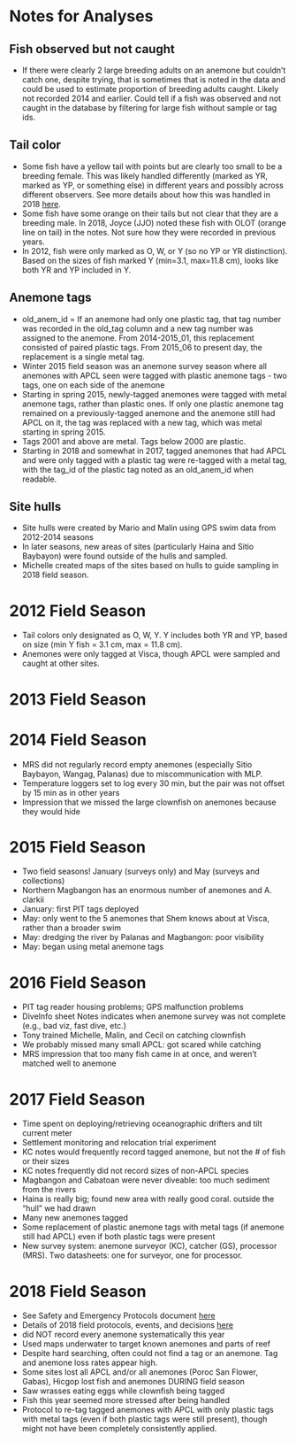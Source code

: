 # Notes for Analyses

## Fish observed but not caught
* If there were clearly 2 large breeding adults on an anemone but couldn’t catch one, despite trying, that is sometimes that is noted in the data and could be used to estimate proportion of breeding adults caught. Likely not recorded 2014 and earlier. Could tell if a fish was observed and not caught in the database by filtering for large fish without sample or tag ids.
## Tail color
* Some fish have a yellow tail with points but are clearly too small to be a breeding female. This was likely handled differently (marked as YR, marked as YP, or something else) in different years and possibly across different observers. See more details about how this was handled in 2018 [here](https://docs.google.com/document/d/1RWzReRgfI9JXVbHDzfd09vE_4pidfr-m5ykRP_T-Q7M).
* Some fish have some orange on their tails but not clear that they are a breeding male. In 2018, Joyce (JJO) noted these fish with OLOT (orange line on tail) in the notes. Not sure how they were recorded in previous years.
* In 2012, fish were only marked as O, W, or Y (so no YP or YR distinction). Based on the sizes of fish marked Y (min=3.1, max=11.8 cm), looks like both YR and YP included in Y.

## Anemone tags
* old_anem_id = If an anemone had only one plastic tag, that tag number was recorded in the old_tag column and a new tag number was assigned to the anemone.  From 2014-2015_01, this replacement consisted of paired plastic tags.  From 2015_06 to present day, the replacement is a single metal tag.
* Winter 2015 field season was an anemone survey season where all anemones with APCL seen were tagged with plastic anemone tags - two tags, one on each side of the anemone
* Starting in spring 2015, newly-tagged anemones were tagged with metal anemone tags, rather than plastic ones. If only one plastic anemone tag remained on a previously-tagged anemone and the anemone still had APCL on it, the tag was replaced with a new tag, which was metal starting in spring 2015.
* Tags 2001 and above are metal. Tags below 2000 are plastic.
* Starting in 2018 and somewhat in 2017, tagged anemones that had APCL and were only tagged with a plastic tag were re-tagged with a metal tag, with the tag_id of the plastic tag noted as an old_anem_id when readable.

## Site hulls
* Site hulls were created by Mario and Malin using GPS swim data from 2012-2014 seasons
* In later seasons, new areas of sites (particularly Haina and Sitio Baybayon) were found outside of the hulls and sampled.
* Michelle created maps of the sites based on hulls to guide sampling in 2018 field season.

# 2012 Field Season
* Tail colors only designated as O, W, Y. Y includes both YR and YP, based on size (min Y fish = 3.1 cm, max = 11.8 cm).
* Anemones were only tagged at Visca, though APCL were sampled and caught at other sites.

# 2013 Field Season

# 2014 Field Season
* MRS did not regularly record empty anemones (especially Sitio Baybayon, Wangag, Palanas) due to miscommunication with MLP.
* Temperature loggers set to log every 30 min, but the pair was not offset by 15 min as in other years
* Impression that we missed the large clownfish on anemones because they would hide

# 2015 Field Season
* Two field seasons! January (surveys only) and May (surveys and collections)
* Northern Magbangon has an enormous number of anemones and A. clarkii
* January: first PIT tags deployed
* May: only went to the 5 anemones that Shem knows about at Visca, rather than a broader swim
* May: dredging the river by Palanas and Magbangon: poor visibility
* May: began using metal anemone tags

# 2016 Field Season
* PIT tag reader housing problems; GPS malfunction problems
* DiveInfo sheet Notes indicates when anemone survey was not complete (e.g., bad viz, fast dive, etc.)
* Tony trained Michelle, Malin, and Cecil on catching clownfish
* We probably missed many small APCL: got scared while catching
* MRS impression that too many fish came in at once, and weren’t matched well to anemone

# 2017 Field Season
* Time spent on deploying/retrieving oceanographic drifters and tilt current meter
* Settlement monitoring and relocation trial experiment
* KC notes would frequently record tagged anemone, but not the # of fish or their sizes
* KC notes frequently did not record sizes of non-APCL species
* Magbangon and Cabatoan were never diveable: too much sediment from the rivers
* Haina is really big; found new area with really good coral. outside the “hull” we had drawn
* Many new anemones tagged 
* Some replacement of plastic anemone tags with metal tags (if anemone still had APCL) even if both plastic tags were present
* New survey system: anemone surveyor (KC), catcher (GS), processor (MRS). Two datasheets: one for surveyor, one for processor.

# 2018 Field Season
* See Safety and Emergency Protocols document [here](https://docs.google.com/document/d/1vFxBrV9YBi0idd4ExpuBzn4b2sYEQj6c2PCNpdQUjik/edit?usp=sharing)
* Details of 2018 field protocols, events, and decisions [here](https://docs.google.com/document/d/1RWzReRgfI9JXVbHDzfd09vE_4pidfr-m5ykRP_T-Q7M)
* did NOT record every anemone systematically this year
* Used maps underwater to target known anemones and parts of reef
* Despite hard searching, often could not find a tag or an anemone. Tag and anemone loss rates appear high.
* Some sites lost all APCL and/or all anemones (Poroc San Flower, Gabas), Hicgop lost fish and anemones DURING field season
* Saw wrasses eating eggs while clownfish being tagged
* Fish this year seemed more stressed after being handled
* Protocol to re-tag tagged anemones with APCL with only plastic tags with metal tags (even if both plastic tags were still present), though might not have been completely consistently applied.


